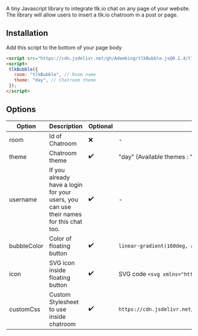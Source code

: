 A tiny Javascript library to integrate tlk.io chat on any page of your website. The library will allow users to insert a tlk.io chatroom in a post or page.

## Installation

Add this script to the bottom of your page body
```html
<script src="https://cdn.jsdelivr.net/gh/Ademking/tlkBubble.js@0.1.4/tlkbubble.min.js"></script>
<script>
 tlkBubble({
   room: "tlkBubble", // Room name
   theme: "day", // Chatroom theme
 });
</script>
```

## Options

| Option | Description | Optional | Default Value |
|--|--|--|--|
| room | Id of Chatroom | ❌ | - |
| theme | Chatroom theme | ✔️ | "day" (Available themes : "day" - "pop" - "minimal" - "night") |
| username | If you already have a login for your users, you can use their names for this chat too. | ✔️ | - |
| bubbleColor | Color of floating button | ✔️ | `linear-gradient(160deg, #0093E9 0%, #80D0C7 100%);` |
| icon | SVG icon inside floating button| ✔️ | SVG code `<svg xmlns="http://www.w3.org/2000/svg"...` |
| customCss | Custom Stylesheet to use inside chatroom | ✔️ | `https://cdn.jsdelivr.net/gh/Ademking/tlkBubble.js@0.1.4/tlkbubble.css` |



<script src="https://cdn.jsdelivr.net/gh/Ademking/tlkBubble.js@0.1.4/tlkbubble.min.js"></script>
<script>
 tlkBubble({
   room: "tlkBubble", 
   theme: "day"
 });
</script>
